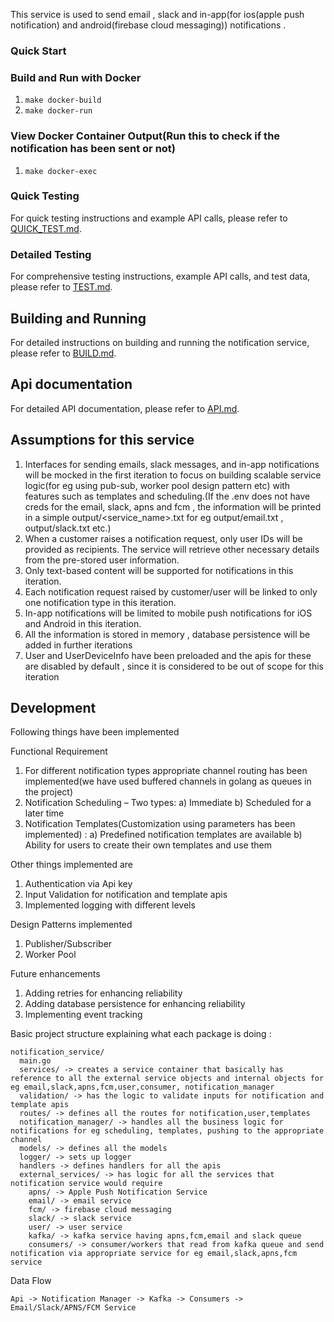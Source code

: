 This service is used to send email , slack and in-app(for ios(apple push notification) and android(firebase cloud messaging)) notifications .

### Quick Start

### Build and Run with Docker
1. `make docker-build`
2. `make docker-run`

### View Docker Container Output(Run this to check if the notification has been sent or not)
1. `make docker-exec`

### Quick Testing

For quick testing instructions and example API calls, please refer to [QUICK_TEST.md](QUICK_TEST.md).

### Detailed Testing

For comprehensive testing instructions, example API calls, and test data, please refer to [TEST.md](TEST.md). 

## Building and Running

For detailed instructions on building and running the notification service, please refer to [BUILD.md](BUILD.md).

## Api documentation 

For detailed API documentation, please refer to [API.md](API.md).

## Assumptions for this service

1. Interfaces for sending emails, slack messages, and in-app notifications will be mocked in the first iteration to focus on building scalable service logic(for eg using pub-sub, worker pool design pattern etc) with features such as templates and scheduling.(If the .env does not have creds for the email, slack, apns and fcm , the information will be printed in a simple output/<service_name>.txt for eg output/email.txt , output/slack.txt etc.)
2. When a customer raises a notification request, only user IDs will be provided as recipients. The service will retrieve other necessary details from the pre-stored user information.
3. Only text-based content will be supported for notifications in this iteration.
4. Each notification request raised by customer/user will be linked to only one notification type in this iteration.
5. In-app notifications will be limited to mobile push notifications for iOS and Android in this iteration.
6. All the information is stored in memory , database persistence will be added in further iterations
7. User and UserDeviceInfo have been preloaded and the apis for these are disabled by default , since it is considered to be out of scope for this iteration

## Development

Following things have been implemented 

Functional Requirement
1. For different notification types appropriate channel routing has been implemented(we have used buffered channels in golang as queues in the project)
2. Notification Scheduling – Two types:
    a) Immediate
    b) Scheduled for a later time
3. Notification Templates(Customization using parameters has been implemented) :
    a) Predefined notification templates are available 
    b) Ability for users to create their own templates and use them

Other things implemented are
1. Authentication via Api key
2. Input Validation for notification and template apis
3. Implemented logging with different levels 

Design Patterns implemented
1. Publisher/Subscriber
2. Worker Pool

Future enhancements 
1. Adding retries for enhancing reliability
2. Adding database persistence for enhancing reliability
3. Implementing event tracking 

Basic project structure explaining what each package is doing :

```
notification_service/
  main.go
  services/ -> creates a service container that basically has reference to all the external service objects and internal objects for eg email,slack,apns,fcm,user,consumer, notification_manager
  validation/ -> has the logic to validate inputs for notification and template apis
  routes/ -> defines all the routes for notification,user,templates
  notification_manager/ -> handles all the business logic for notifications for eg scheduling, templates, pushing to the appropriate channel
  models/ -> defines all the models
  logger/ -> sets up logger 
  handlers -> defines handlers for all the apis
  external_services/ -> has logic for all the services that notification service would require
    apns/ -> Apple Push Notification Service
    email/ -> email service
    fcm/ -> firebase cloud messaging 
    slack/ -> slack service
    user/ -> user service 
    kafka/ -> kafka service having apns,fcm,email and slack queue
    consumers/ -> consumer/workers that read from kafka queue and send notification via appropriate service for eg email,slack,apns,fcm service
```

Data Flow

```
Api -> Notification Manager -> Kafka -> Consumers -> Email/Slack/APNS/FCM Service
```